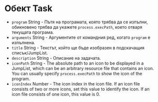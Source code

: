 # Обект Task

* `program` String - Пътя на програмата, която трябва да се изпълни, обикновено трябва да укажете `process.execPath`, което отваря текущата програма.
* `arguments` String - Аргументите от командния ред, когато `program` е изпълнена.
* `title` String - Текстът, който ще бъде изобразен в подскачащия списък/JumpList.
* `description` String - Описание на задачата.
* `iconPath` String - The absolute path to an icon to be displayed in a JumpList, which can be an arbitrary resource file that contains an icon. You can usually specify `process.execPath` to show the icon of the program.
* `iconIndex` Number - The icon index in the icon file. If an icon file consists of two or more icons, set this value to identify the icon. If an icon file consists of one icon, this value is 0.